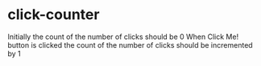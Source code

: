 # click-counter
Initially the count of the number of clicks should be 0 When Click Me! button is clicked the count of the number of clicks should be incremented by 1
